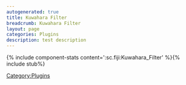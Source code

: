 ```yaml
---
autogenerated: true
title: Kuwahara Filter
breadcrumb: Kuwahara Filter
layout: page
categories: Plugins
description: test description
---
```


{% include component-stats content=':sc.fiji:Kuwahara\_Filter' %}{% include stub%}


[Category:Plugins](Category_Plugins "wikilink")
